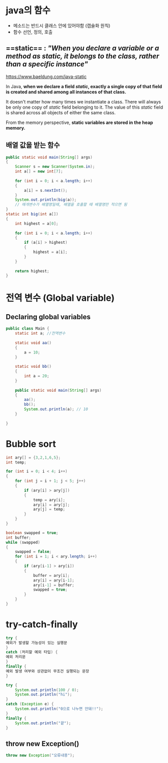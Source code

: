# java의 함수

- 메소드는 반드시 클래스 안에 있어야함 (캡슐화 원칙)
- 함수 선언, 정의, 호출

##  ==static== : *"When you declare a variable or a method as static, it belongs to the class, rather than a specific instance"*

https://www.baeldung.com/java-static

In Java, **when we declare a field _static_, exactly a single copy of that field is created and shared among all instances of that class.**

It doesn't matter how many times we instantiate a class. There will always be only one copy of _static_ field belonging to it. The value of this _static_ field is shared across all objects of either the same class.

From the memory perspective, **static variables are stored in the heap memory.**

## 배열 값을 받는 함수

```java
public static void main(String[] args)
{
	Scanner s = new Scanner(System.in);
	int a[] = new int[7];
	
	for (int i = 0; i < a.length; i++)
	{
		a[i] = s.nextInt();
	}
	System.out.println(big(a));
	// 매개변수가 배열명일때, 배열을 호출할 때 배열명만 적으면 됨
}
static int big(int a[])
{
	int highest = a[0];
	
	for (int i = 0; i < a.length; i++)
	{
		if (a[i] > highest)
		{
			highest = a[i];
		}
	}
	
	return highest;
}
```

# 전역 변수 (Global variable)

## Declaring global variables

```java
public class Main {
	static int a; //전역변수
	
	static void aa()
	{
		a = 10;
	}
	
	static void bb()
	{
		int a = 20;
	}
	
	public static void main(String[] args)
	{
		aa();
		bb();
		System.out.println(a); // 10
	}
	
}
```

# Bubble sort

```java
int ary[] = {3,2,1,6,5};
int temp;

for (int i = 0; i < 4; i++)
{
	for (int j = i + 1; j < 5; j++)
	{
		if (ary[i] > ary[j])
		{
			temp = ary[i];
			ary[i] = ary[j];
			ary[j] = temp;
		}
	}
}
```

```java
boolean swapped = true;
int buffer;
while (swapped)
{
	swapped = false;
	for (int i = 1; i < ary.length; i++)
	{
		if (ary[i-1] > ary[i])
		{
			buffer = ary[i];
			ary[i] = ary[i-1];
			ary[i-1] = buffer;
			swapped = true;
		}
	}	
}
```

# try-catch-finally

```java
try {
예외가 발생할 가능성이 있는 실행문
}
catch (처리할 예외 타입) {
예외 처리문
}
finally {
예외 발생 여부와 상관없이 무조건 실행되는 문장
}
```

```java
try {
	System.out.println(100 / 0);
	System.out.println("hi");
}
catch (Exception e) {
	System.out.println("0으로 나누면 안돼!!");
}
finally {
	System.out.println("끝");
}
```

## throw new Exception()

```java
throw new Exception("오류내용");
```


